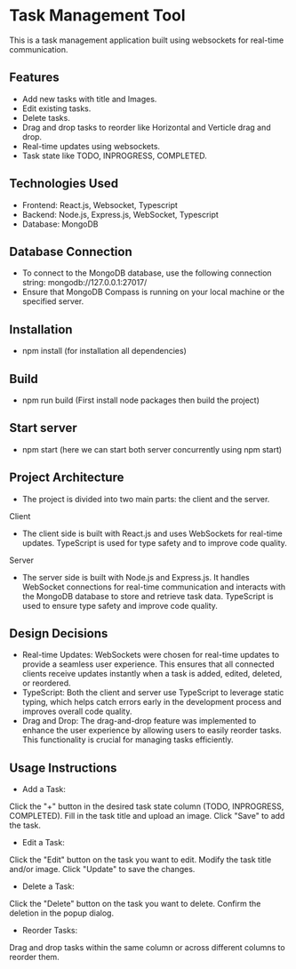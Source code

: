 # Task Management Tool

This is a task management application built using websockets for real-time communication.

## Features

- Add new tasks with title and Images.
- Edit existing tasks.
- Delete tasks.
- Drag and drop tasks to reorder like Horizontal and Verticle drag and drop.
- Real-time updates using websockets.
- Task state like TODO, INPROGRESS, COMPLETED.

## Technologies Used

- Frontend: React.js, Websocket, Typescript
- Backend: Node.js, Express.js, WebSocket, Typescript
- Database: MongoDB

## Database Connection 
- To connect to the MongoDB database, use the following connection string:   mongodb://127.0.0.1:27017/
- Ensure that MongoDB Compass is running on your local machine or the specified server.
  
## Installation

- npm install (for installation all dependencies)

## Build

- npm run build (First install node packages then build the project)

## Start server

- npm start (here we can start both server concurrently using npm start)


## Project Architecture
- The project is divided into two main parts: the client and the server.

Client
- The client side is built with React.js and uses WebSockets for real-time updates. TypeScript is used for type safety and to improve code quality.

Server
- The server side is built with Node.js and Express.js. It handles WebSocket connections for real-time communication and interacts with the MongoDB database to store and retrieve task data. TypeScript is used to ensure type safety and improve code quality.


## Design Decisions
- Real-time Updates: WebSockets were chosen for real-time updates to provide a seamless user experience. This ensures that all connected clients receive updates instantly when a task is added, edited, deleted, or reordered.
- TypeScript: Both the client and server use TypeScript to leverage static typing, which helps catch errors early in the development process and improves overall code quality.
- Drag and Drop: The drag-and-drop feature was implemented to enhance the user experience by allowing users to easily reorder tasks. This functionality is crucial for managing tasks efficiently.


## Usage Instructions
- Add a Task:

Click the "+" button in the desired task state column (TODO, INPROGRESS, COMPLETED).
Fill in the task title and upload an image.
Click "Save" to add the task.

- Edit a Task:

Click the "Edit" button on the task you want to edit.
Modify the task title and/or image.
Click "Update" to save the changes.

- Delete a Task:

Click the "Delete" button on the task you want to delete.
Confirm the deletion in the popup dialog.

- Reorder Tasks:

Drag and drop tasks within the same column or across different columns to reorder them.
